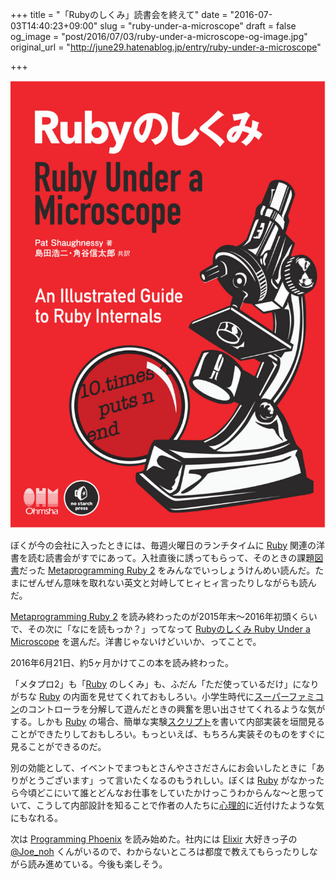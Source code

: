 +++
title = "「Rubyのしくみ」読書会を終えて"
date = "2016-07-03T14:40:23+09:00"
slug = "ruby-under-a-microscope"
draft = false
og_image = "post/2016/07/03/ruby-under-a-microscope-og-image.jpg"
original_url = "http://june29.hatenablog.jp/entry/ruby-under-a-microscope"

+++

<p><span itemscope itemtype="http://schema.org/Photograph"><img src="/post/2016/07/03/ruby-under-a-microscope-20160703141132.jpg" alt="f:id:june29:20160703141132j:plain" title="f:id:june29:20160703141132j:plain" class="hatena-fotolife" itemprop="image"></span></p>

<p>ぼくが今の会社に入ったときには、毎週火曜日のランチタイムに <a class="keyword" href="http://d.hatena.ne.jp/keyword/Ruby">Ruby</a> 関連の洋書を読む読書会がすでにあって。入社直後に誘ってもらって、そのときの課題<a class="keyword" href="http://d.hatena.ne.jp/keyword/%BF%DE%BD%F1">図書</a>だった <a href="https://pragprog.com/book/ppmetr2/metaprogramming-ruby-2">Metaprogramming Ruby 2</a> をみんなでいっしょうけんめい読んだ。たまにぜんぜん意味を取れない英文と対峙してヒィヒィ言ったりしながらも読んだ。</p>

<p><a href="https://pragprog.com/book/ppmetr2/metaprogramming-ruby-2">Metaprogramming Ruby 2</a> を読み終わったのが2015年末〜2016年初頭くらいで、その次に「なにを読もっか？」ってなって <a href="https://estore.ohmsha.co.jp/titles/978427405065P">Rubyのしくみ Ruby Under a Microscope</a> を選んだ。洋書じゃないけどいいか、ってことで。</p>

<p>2016年6月21日、約5ヶ月かけてこの本を読み終わった。</p>

<p>「メタプロ2」も「<a class="keyword" href="http://d.hatena.ne.jp/keyword/Ruby">Ruby</a> のしくみ」も、ふだん「ただ使っているだけ」になりがちな <a class="keyword" href="http://d.hatena.ne.jp/keyword/Ruby">Ruby</a> の内面を見せてくれておもしろい。小学生時代に<a class="keyword" href="http://d.hatena.ne.jp/keyword/%A5%B9%A1%BC%A5%D1%A1%BC%A5%D5%A5%A1%A5%DF%A5%B3%A5%F3">スーパーファミコン</a>のコントローラを分解して遊んだときの興奮を思い出させてくれるような気がする。しかも <a class="keyword" href="http://d.hatena.ne.jp/keyword/Ruby">Ruby</a> の場合、簡単な実験<a class="keyword" href="http://d.hatena.ne.jp/keyword/%A5%B9%A5%AF%A5%EA%A5%D7%A5%C8">スクリプト</a>を書いて内部実装を垣間見ることができたりしておもしろい。もっといえば、もちろん実装そのものをすぐに見ることができるのだ。</p>

<p>別の効能として、イベントでまつもとさんやささださんにお会いしたときに「ありがとうございます」って言いたくなるのもうれしい。ぼくは <a class="keyword" href="http://d.hatena.ne.jp/keyword/Ruby">Ruby</a> がなかったら今頃どこにいて誰とどんなお仕事をしていたかけっこうわからんな〜と思っていて、こうして内部設計を知ることで作者の人たちに<a class="keyword" href="http://d.hatena.ne.jp/keyword/%BF%B4%CD%FD%C5%AA">心理的</a>に近付けたような気にもなれる。</p>

<p>次は <a href="https://pragprog.com/book/phoenix/programming-phoenix">Programming Phoenix</a> を読み始めた。社内には <a href="http://elixir-lang.org/">Elixir</a> 大好きっ子の  <a href="https://twitter.com/Joe_noh">@Joe_noh</a> くんがいるので、わからないところは都度で教えてもらったりしながら読み進めている。今後も楽しそう。</p>